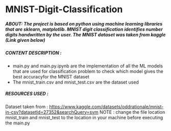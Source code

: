 # MNIST-Digit-Classification
##### ABOUT: The project is based on python using machine learning libraries that are sklearn, matplotlib. MNIST digit classification identifies number digits handwritten by the user. The MNIST dataset was taken from kaggle (Link given below)

##### CONTENT DESCRIPTION : 
- main.py and main.py.ipynb are the implementation of all the ML models that are used for classification problem to check which model gives the best accuracyfor the    MNIST dataset
- The mnist_train.csv and mnist_test.csv are the dataset used

##### RESOURCES USED :
Dataset taken from : https://www.kaggle.com/datasets/oddrationale/mnist-in-csv?datasetId=27352&searchQuery=svm 
NOTE : change the file location mnist_train and mnist_test to the location in your machine before executing the main.py
